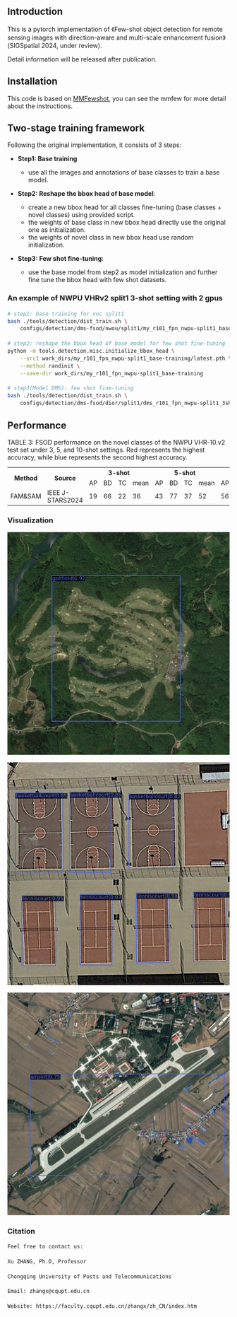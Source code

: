 ## Introduction

This is a pytorch implementation of 《Few-shot object detection for remote sensing images with direction-aware and multi-scale enhancement fusion》(SIGSpatial 2024, under review).

Detail information will be released after publication.

## Installation
This code is based on [MMFewshot](https://github.com/open-mmlab/mmfewshot), you can see the mmfew for more detail about the instructions.


## Two-stage training framework


Following the original implementation, it consists of 3 steps:
- **Step1: Base training**
   - use all the images and annotations of base classes to train a base model.

- **Step2: Reshape the bbox head of base model**:
   - create a new bbox head for all classes fine-tuning (base classes + novel classes) using provided script.
   - the weights of base class in new bbox head directly use the original one as initialization.
   - the weights of novel class in new bbox head use random initialization.

- **Step3: Few shot fine-tuning**:
   - use the base model from step2 as model initialization and further fine tune the bbox head with few shot datasets.


### An example of NWPU VHRv2 split1 3-shot setting with 2 gpus

```bash
# step1: base training for voc split1
bash ./tools/detection/dist_train.sh \
    configs/detection/dms-fsod/nwou/split1/my_r101_fpn_nwpu-split1_base-training.py 2

# step2: reshape the bbox head of base model for few shot fine-tuning
python -m tools.detection.misc.initialize_bbox_head \
    --src1 work_dirs/my_r101_fpn_nwpu-split1_base-training/latest.pth \
    --method randinit \
    --save-dir work_dirs/my_r101_fpn_nwpu-split1_base-training

# step3(Model DMS): few shot fine-tuning
bash ./tools/detection/dist_train.sh \
    configs/detection/dms-fsod/dior/split1/dms_r101_fpn_nwpu-split1_3shot-fine-tuning.py 2
```

## Performance
TABLE 3: FSOD performance on the novel classes of the NWPU VHR-10.v2 test set under 3, 5, and 10-shot settings. Red represents
the highest accuracy, while blue represents the second highest accuracy.
<table style="width:100%;">
  <tr>
    <th rowspan="2">Method</th>
    <th rowspan="2">Source</th>
    <th colspan="4">3-shot</th>
    <th colspan="4">5-shot</th>
    <th colspan="4">10-shot</th>
  </tr>
  <tr>
    <td>AP</td>
    <td>BD</td>
    <td>TC</td>
    <td>mean</td>
    <td>AP</td>
    <td>BD</td>
    <td>TC</td>
    <td>mean</td>
    <td>AP</td>
    <td>BD</td>
    <td>TC</td>
    <td>mean</td>
  </tr>
  <tr>
    <td>FAM&SAM</td>
    <td>IEEE J-STARS2024</td>
    <td>19</td>
    <td>66</td>
    <td>22</td>
    <td>36</td>
    <td>43</td>
    <td>77</td>
    <td>37</td>
    <td>52</td>
    <td>56</td>
    <td color="blue">83</td>
    <td color="red">57</td>
    <td>65</td>
  </tr>
</table>

### Visualization
<p align="center">
  <img src="https://github.com/CQRhinoZ/DAMSE/blob/main/Vis_20873.jpg">
</p>
<p align="center">
  <img src="https://github.com/CQRhinoZ/DAMSE/blob/main/Vis_11739.jpg">
</p>
<p align="center">
  <img src="https://github.com/CQRhinoZ/DAMSE/blob/main/Vis_20432.jpg">
</p>


### Citation
```bash
Feel free to contact us:

Xu ZHANG, Ph.D, Professor

Chongqing University of Posts and Telecommunications

Email: zhangx@cqupt.edu.cn

Website: https://faculty.cqupt.edu.cn/zhangx/zh_CN/index.htm
